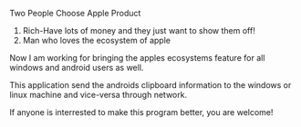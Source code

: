 Two People Choose Apple Product
1. Rich-Have lots of money and they just want to show them off!
2. Man who loves the ecosystem of apple

Now I am working for bringing the apples ecosystems feature for all windows and android users as well.

This application
send the androids clipboard information to the windows or linux machine and vice-versa through network.

If anyone is interrested to make this program better, you are welcome!
